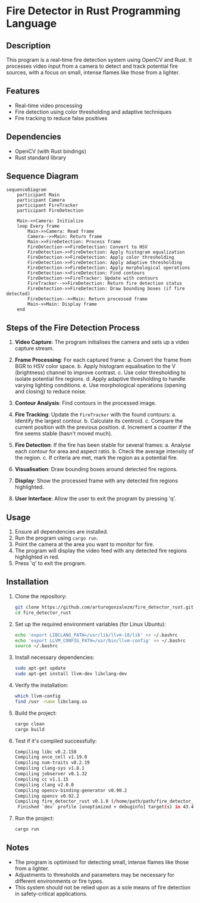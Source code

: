 # Fire Detector in Rust Programming Language

## Description

This program is a real-time fire detection system using OpenCV and Rust. It processes video input from a camera to detect and track potential fire sources, with a focus on small, intense flames like those from a lighter.

## Features

- Real-time video processing
- Fire detection using color thresholding and adaptive techniques
- Fire tracking to reduce false positives

## Dependencies

- OpenCV (with Rust bindings)
- Rust standard library

## Sequence Diagram

```mermaid
sequenceDiagram
    participant Main
    participant Camera
    participant FireTracker
    participant FireDetection

    Main->>Camera: Initialize
    loop Every frame
        Main->>Camera: Read frame
        Camera-->>Main: Return frame
        Main->>FireDetection: Process frame
        FireDetection->>FireDetection: Convert to HSV
        FireDetection->>FireDetection: Apply histogram equalization
        FireDetection->>FireDetection: Apply color thresholding
        FireDetection->>FireDetection: Apply adaptive thresholding
        FireDetection->>FireDetection: Apply morphological operations
        FireDetection->>FireDetection: Find contours
        FireDetection->>FireTracker: Update with contours
        FireTracker-->>FireDetection: Return fire detection status
        FireDetection->>FireDetection: Draw bounding boxes (if fire detected)
        FireDetection-->>Main: Return processed frame
        Main->>Main: Display frame
    end
```

## Steps of the Fire Detection Process

1. **Video Capture**: The program initialises the camera and sets up a video capture stream.

2. **Frame Processing**: For each captured frame:
   a. Convert the frame from BGR to HSV color space.
   b. Apply histogram equalisation to the V (brightness) channel to improve contrast.
   c. Use color thresholding to isolate potential fire regions.
   d. Apply adaptive thresholding to handle varying lighting conditions.
   e. Use morphological operations (opening and closing) to reduce noise.

3. **Contour Analysis**: Find contours in the processed image.

4. **Fire Tracking**: Update the `FireTracker` with the found contours:
   a. Identify the largest contour.
   b. Calculate its centroid.
   c. Compare the current position with the previous position.
   d. Increment a counter if the fire seems stable (hasn't moved much).

5. **Fire Detection**: If the fire has been stable for several frames:
   a. Analyse each contour for area and aspect ratio.
   b. Check the average intensity of the region.
   c. If criteria are met, mark the region as a potential fire.

6. **Visualisation**: Draw bounding boxes around detected fire regions.

7. **Display**: Show the processed frame with any detected fire regions highlighted.

8. **User Interface**: Allow the user to exit the program by pressing 'q'.

## Usage

1. Ensure all dependencies are installed.
2. Run the program using `cargo run`.
3. Point the camera at the area you want to monitor for fire.
4. The program will display the video feed with any detected fire regions highlighted in red.
5. Press 'q' to exit the program.

## Installation

1. Clone the repository:
   ```bash
   git clone https://github.com/arturogonzalezm/fire_detector_rust.git
   cd fire_detector_rust
   ```

2. Set up the required environment variables (for Linux Ubuntu):
   ```bash
   echo 'export LIBCLANG_PATH=/usr/lib/llvm-18/lib' >> ~/.bashrc
   echo 'export LLVM_CONFIG_PATH=/usr/bin/llvm-config' >> ~/.bashrc
   source ~/.bashrc
   ```

3. Install necessary dependencies:
   ```bash
   sudo apt-get update
   sudo apt-get install llvm-dev libclang-dev
   ```

4. Verify the installation:
   ```bash
   which llvm-config
   find /usr -name libclang.so
   ```

5. Build the project:
   ```bash
   cargo clean
   cargo build
   ```
   
6. Test if it's compiled successfully:
   ```bash
   Compiling libc v0.2.158
   Compiling once_cell v1.19.0
   Compiling num-traits v0.2.19
   Compiling clang-sys v1.8.1
   Compiling jobserver v0.1.32
   Compiling cc v1.1.15
   Compiling clang v2.0.0
   Compiling opencv-binding-generator v0.90.2
   Compiling opencv v0.92.2
   Compiling fire_detector_rust v0.1.0 (/home/path/path/fire_detector_rust)
    Finished `dev` profile [unoptimized + debuginfo] target(s) in 43.46s
    ```
   
7. Run the project:
    ```bash
    cargo run
    ```

## Notes

- The program is optimised for detecting small, intense flames like those from a lighter.
- Adjustments to thresholds and parameters may be necessary for different environments or fire types.
- This system should not be relied upon as a sole means of fire detection in safety-critical applications.